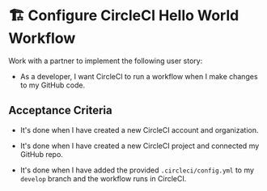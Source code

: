 # 🏗️ Configure CircleCI Hello World Workflow

Work with a partner to implement the following user story:

* As a developer, I want CircleCI to run a workflow when I make changes to my GitHub code.

## Acceptance Criteria

* It's done when I have created a new CircleCI account and organization.

* It's done when I have created a new CircleCI project and connected my GitHub repo.

* It's done when I have added the provided `.circleci/config.yml` to my `develop` branch and the workflow runs in CircleCI.